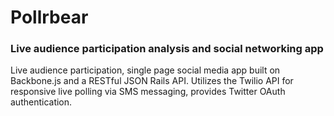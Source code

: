 Pollrbear
=========
### Live audience participation analysis and social networking app




Live audience participation, single page social media app built on Backbone.js and a RESTful JSON Rails API.  Utilizes the Twilio API for responsive live polling via SMS messaging, provides Twitter OAuth authentication.
